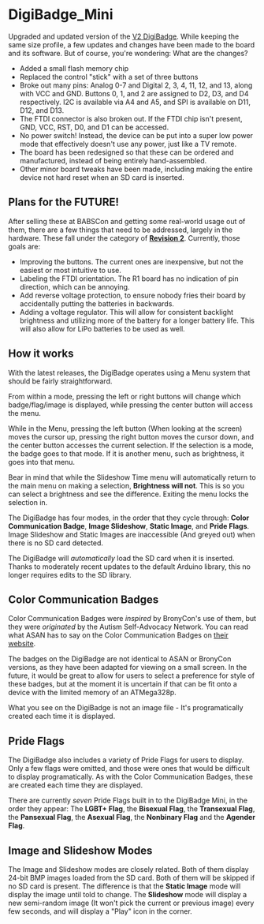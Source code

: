 # DigiBadge_Mini
Upgraded and updated version of the [V2 DigiBadge](https://github.com/PhoenixbornTech/DigiBadgeV2). While keeping the same size profile, a few updates and changes have been made to the board and its software. But of course, you're wondering: What are the changes?

 - Added a small flash memory chip
 - Replaced the control "stick" with a set of three buttons
 - Broke out many pins: Analog 0-7 and Digital 2, 3, 4, 11, 12, and 13, along with VCC and GND. Buttons 0, 1, and 2 are assigned to D2, D3, and D4 respectively. I2C is available via A4 and A5, and SPI is available on D11, D12, and D13.
 - The FTDI connector is also broken out. If the FTDI chip isn't present, GND, VCC, RST, D0, and D1 can be accessed. 
 - No power switch! Instead, the device can be put into a super low power mode that effectively doesn't use any power, just like a TV remote.
 - The board has been redesigned so that these can be ordered and manufactured, instead of being entirely hand-assembled.
 - Other minor board tweaks have been made, including making the entire device not hard reset when an SD card is inserted.
 
## Plans for the FUTURE!
After selling these at BABSCon and getting some real-world usage out of them, there are a few things that need to be addressed, largely in the hardware. These fall under the category of [**Revision 2**](https://github.com/PhoenixbornTech/DigiBadge_Mini/milestone/3). Currently, those goals are:

 - Improving the buttons. The current ones are inexpensive, but not the easiest or most intuitive to use.
 - Labeling the FTDI orientation. The R1 board has no indication of pin direction, which can be annoying.
 - Add reverse voltage protection, to ensure nobody fries their board by accidentally putting the batteries in backwards.
 - Adding a voltage regulator. This will allow for consistent backlight brightness and utilizing more of the battery for a longer battery life. This will also allow for LiPo batteries to be used as well.
 
## How it works

With the latest releases, the DigiBadge operates using a Menu system that should be fairly straightforward.

From within a mode, pressing the left or right buttons will change which badge/flag/image is displayed, while pressing the center button will access the menu.

While in the Menu, pressing the left button (When looking at the screen) moves the cursor up, pressing the right button moves the cursor down, and the center button accesses the current selection. If the selection is a mode, the badge goes to that mode. If it is another menu, such as brightness, it goes into that menu.

Bear in mind that while the Slideshow Time menu will automatically return to the main menu on making a selection, **Brightness will not**. This is so you can select a brightness and see the difference. Exiting the menu locks the selection in.
 
The DigiBadge has four modes, in the order that they cycle through: **Color Communication Badge**, **Image Slideshow**, **Static Image**, and **Pride Flags**. Image Slideshow and Static Images are inaccessible (And greyed out) when there is no SD card detected.

The DigiBadge will *automatically* load the SD card when it is inserted. Thanks to moderately recent updates to the default Arduino library, this no longer requires edits to the SD library.
 
## Color Communication Badges
 
Color Communication Badges were *inspired* by BronyCon's use of them, but they were *originated* by the Autism Self-Advocacy Network. You can read what ASAN has to say on the Color Communication Badges on [their website](http://autisticadvocacy.org/2014/02/color-communication-badges/).
 
The badges on the DigiBadge are not identical to ASAN or BronyCon versions, as they have been adapted for viewing on a small screen. In the future, it would be great to allow for users to select a preference for style of these badges, but at the moment it is uncertain if that can be fit onto a device with the limited memory of an ATMega328p.

What you see on the DigiBadge is not an image file - It's programatically created each time it is displayed.
 
## Pride Flags
 
The DigiBadge also includes a variety of Pride Flags for users to display. Only a few flags were omitted, and those were ones that would be difficult to display programatically. As with the Color Communication Badges, these are created each time they are displayed.

There are currently *seven* Pride Flags built in to the DigiBadge Mini, in the order they appear: The **LGBT+ Flag**, the **Bisexual Flag**, the **Transexual Flag**, the **Pansexual Flag**, the **Asexual Flag**, the **Nonbinary Flag** and the **Agender Flag**.

## Image and Slideshow Modes

The Image and Slideshow modes are closely related. Both of them display 24-bit BMP images loaded from the SD card. Both of them will be skipped if no SD card is present. The difference is that the **Static Image** mode will display the image until told to change. The **Slideshow** mode will display a new semi-random image (It won't pick the current or previous image) every few seconds, and will display a "Play" icon in the corner.